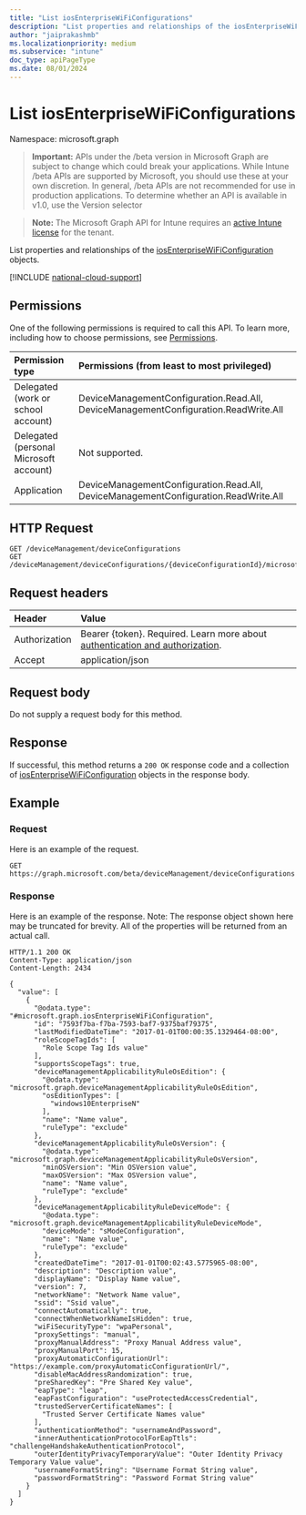```yaml
---
title: "List iosEnterpriseWiFiConfigurations"
description: "List properties and relationships of the iosEnterpriseWiFiConfiguration objects."
author: "jaiprakashmb"
ms.localizationpriority: medium
ms.subservice: "intune"
doc_type: apiPageType
ms.date: 08/01/2024
---
```


# List iosEnterpriseWiFiConfigurations

Namespace: microsoft.graph

> **Important:** APIs under the /beta version in Microsoft Graph are subject to change which could break your applications. While Intune /beta APIs are supported by Microsoft, you should use these at your own discretion. In general, /beta APIs are not recommended for use in production applications. To determine whether an API is available in v1.0, use the Version selector

> **Note:** The Microsoft Graph API for Intune requires an [active Intune license](https://go.microsoft.com/fwlink/?linkid=839381) for the tenant.

List properties and relationships of the [iosEnterpriseWiFiConfiguration](../resources/intune-deviceconfig-iosenterprisewificonfiguration.md) objects.

[!INCLUDE [national-cloud-support](../../includes/all-clouds.md)]

## Permissions
One of the following permissions is required to call this API. To learn more, including how to choose permissions, see [Permissions](/graph/permissions-reference).

|Permission type|Permissions (from least to most privileged)|
|:---|:---|
|Delegated (work or school account)|DeviceManagementConfiguration.Read.All, DeviceManagementConfiguration.ReadWrite.All|
|Delegated (personal Microsoft account)|Not supported.|
|Application|DeviceManagementConfiguration.Read.All, DeviceManagementConfiguration.ReadWrite.All|

## HTTP Request
<!-- {
  "blockType": "ignored"
}
-->
``` http
GET /deviceManagement/deviceConfigurations
GET /deviceManagement/deviceConfigurations/{deviceConfigurationId}/microsoft.graph.windowsDomainJoinConfiguration/networkAccessConfigurations
```

## Request headers
|Header|Value|
|:---|:---|
|Authorization|Bearer {token}. Required. Learn more about [authentication and authorization](/graph/auth/auth-concepts).|
|Accept|application/json|

## Request body
Do not supply a request body for this method.

## Response
If successful, this method returns a `200 OK` response code and a collection of [iosEnterpriseWiFiConfiguration](../resources/intune-deviceconfig-iosenterprisewificonfiguration.md) objects in the response body.

## Example

### Request
Here is an example of the request.
``` http
GET https://graph.microsoft.com/beta/deviceManagement/deviceConfigurations
```

### Response
Here is an example of the response. Note: The response object shown here may be truncated for brevity. All of the properties will be returned from an actual call.
``` http
HTTP/1.1 200 OK
Content-Type: application/json
Content-Length: 2434

{
  "value": [
    {
      "@odata.type": "#microsoft.graph.iosEnterpriseWiFiConfiguration",
      "id": "7593f7ba-f7ba-7593-baf7-9375baf79375",
      "lastModifiedDateTime": "2017-01-01T00:00:35.1329464-08:00",
      "roleScopeTagIds": [
        "Role Scope Tag Ids value"
      ],
      "supportsScopeTags": true,
      "deviceManagementApplicabilityRuleOsEdition": {
        "@odata.type": "microsoft.graph.deviceManagementApplicabilityRuleOsEdition",
        "osEditionTypes": [
          "windows10EnterpriseN"
        ],
        "name": "Name value",
        "ruleType": "exclude"
      },
      "deviceManagementApplicabilityRuleOsVersion": {
        "@odata.type": "microsoft.graph.deviceManagementApplicabilityRuleOsVersion",
        "minOSVersion": "Min OSVersion value",
        "maxOSVersion": "Max OSVersion value",
        "name": "Name value",
        "ruleType": "exclude"
      },
      "deviceManagementApplicabilityRuleDeviceMode": {
        "@odata.type": "microsoft.graph.deviceManagementApplicabilityRuleDeviceMode",
        "deviceMode": "sModeConfiguration",
        "name": "Name value",
        "ruleType": "exclude"
      },
      "createdDateTime": "2017-01-01T00:02:43.5775965-08:00",
      "description": "Description value",
      "displayName": "Display Name value",
      "version": 7,
      "networkName": "Network Name value",
      "ssid": "Ssid value",
      "connectAutomatically": true,
      "connectWhenNetworkNameIsHidden": true,
      "wiFiSecurityType": "wpaPersonal",
      "proxySettings": "manual",
      "proxyManualAddress": "Proxy Manual Address value",
      "proxyManualPort": 15,
      "proxyAutomaticConfigurationUrl": "https://example.com/proxyAutomaticConfigurationUrl/",
      "disableMacAddressRandomization": true,
      "preSharedKey": "Pre Shared Key value",
      "eapType": "leap",
      "eapFastConfiguration": "useProtectedAccessCredential",
      "trustedServerCertificateNames": [
        "Trusted Server Certificate Names value"
      ],
      "authenticationMethod": "usernameAndPassword",
      "innerAuthenticationProtocolForEapTtls": "challengeHandshakeAuthenticationProtocol",
      "outerIdentityPrivacyTemporaryValue": "Outer Identity Privacy Temporary Value value",
      "usernameFormatString": "Username Format String value",
      "passwordFormatString": "Password Format String value"
    }
  ]
}
```